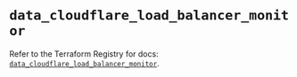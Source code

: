 # `data_cloudflare_load_balancer_monitor`

Refer to the Terraform Registry for docs: [`data_cloudflare_load_balancer_monitor`](https://registry.terraform.io/providers/cloudflare/cloudflare/5.3.0/docs/data-sources/load_balancer_monitor).
